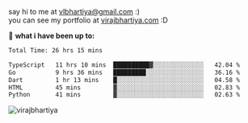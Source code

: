 say hi to me at [vlbhartiya@gmail.com](mailto:vlbhartiya@gmail.com) :)<br/>
you can see my portfolio at [virajbhartiya.com](https://virajbhartiya.com) :D<br/>


🚀 **what i have been up to:**

<!--START_SECTION:waka-->

```txt
Total Time: 26 hrs 15 mins

TypeScript   11 hrs 10 mins  ██████████▓░░░░░░░░░░░░░░   42.04 %
Go           9 hrs 36 mins   █████████░░░░░░░░░░░░░░░░   36.16 %
Dart         1 hr 13 mins    █░░░░░░░░░░░░░░░░░░░░░░░░   04.58 %
HTML         45 mins         ▓░░░░░░░░░░░░░░░░░░░░░░░░   02.83 %
Python       41 mins         ▓░░░░░░░░░░░░░░░░░░░░░░░░   02.63 %
```

<!--END_SECTION:waka-->

<p align="left"> <img src="https://komarev.com/ghpvc/?username=virajbhartiya&color=blue" alt="virajbhartiya" /> </p>
